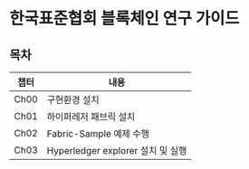 # 한국표준협회 블록체인 연구 가이드
## 목차
| 챕터 | 내용                              |
| ---- | --------------------------------- |
| Ch00 | 구현환경 설치                     |
| Ch01 | 하이퍼레저 패브릭 설치            |
| Ch02 | Fabric-Sample 예제 수행           |
| Ch03 | Hyperledger explorer 설치 및 실행 |
